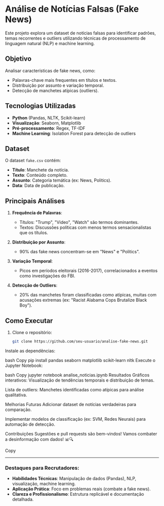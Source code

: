 # Análise de Notícias Falsas (Fake News)

Este projeto explora um dataset de notícias falsas para identificar padrões, temas recorrentes e outliers utilizando técnicas de processamento de linguagem natural (NLP) e machine learning.

## Objetivo
Analisar características de fake news, como:
- Palavras-chave mais frequentes em títulos e textos.
- Distribuição por assunto e variação temporal.
- Detecção de manchetes atípicas (outliers).

## Tecnologias Utilizadas
- **Python** (Pandas, NLTK, Scikit-learn)
- **Visualização**: Seaborn, Matplotlib
- **Pré-processamento**: Regex, TF-IDF
- **Machine Learning**: Isolation Forest para detecção de outliers

## Dataset
O dataset `fake.csv` contém:
- **Título**: Manchete da notícia.
- **Texto**: Conteúdo completo.
- **Assunto**: Categoria temática (ex: News, Politics).
- **Data**: Data de publicação.

## Principais Análises
1. **Frequência de Palavras**:
   - Títulos: "Trump", "Video", "Watch" são termos dominantes.
   - Textos: Discussões políticas com menos termos sensacionalistas que os títulos.

2. **Distribuição por Assunto**:
   - 90% das fake news concentram-se em "News" e "Politics".

3. **Variação Temporal**:
   - Picos em períodos eleitorais (2016-2017), correlacionados a eventos como investigações do FBI.

4. **Detecção de Outliers**:
   - 20% das manchetes foram classificadas como atípicas, muitas com acusações extremas (ex: "Racist Alabama Cops Brutalize Black Boy").

## Como Executar
1. Clone o repositório:
   ```bash
   git clone https://github.com/seu-usuario/analise-fake-news.git
Instale as dependências:

bash
Copy
pip install pandas seaborn matplotlib scikit-learn nltk
Execute o Jupyter Notebook:

bash
Copy
jupyter notebook analise_noticias.ipynb
Resultados
Gráficos interativos: Visualização de tendências temporais e distribuição de temas.

Lista de outliers: Manchetes identificadas como atípicas para análise qualitativa.

Melhorias Futuras
Adicionar dataset de notícias verdadeiras para comparação.

Implementar modelos de classificação (ex: SVM, Redes Neurais) para automação de detecção.

Contribuições
Sugestões e pull requests são bem-vindos! Vamos combater a desinformação com dados! 📊🔍

Copy

---

### Destaques para Recrutadores:
- **Habilidades Técnicas**: Manipulação de dados (Pandas), NLP, visualização, machine learning.
- **Aplicação Prática**: Foco em problemas reais (combate a fake news).
- **Clareza e Profissionalismo**: Estrutura replicável e documentação detalhada. 
